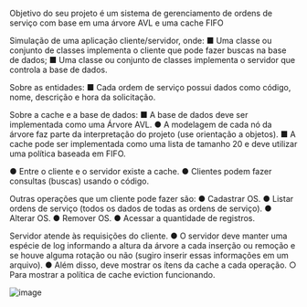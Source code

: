 Objetivo do seu projeto é um sistema de gerenciamento de ordens de serviço com base em uma árvore AVL e uma cache FIFO

Simulação de uma aplicação cliente/servidor, onde:
■ Uma classe ou conjunto de classes implementa o cliente que pode fazer buscas
na base de dados;
■ Uma classe ou conjunto de classes implementa o servidor que controla a base
de dados.

Sobre as entidades:
■ Cada ordem de serviço possui dados como código, nome, descrição e hora da
solicitação.

Sobre a cache e a base de dados:
■ A base de dados deve ser implementada como uma Árvore AVL.
● A modelagem de cada nó da árvore faz parte da interpretação do
projeto (use orientação a objetos).
■ A cache pode ser implementada como uma lista de tamanho 20 e deve utilizar
uma política baseada em FIFO.

● Entre o cliente e o servidor existe a cache.
● Clientes podem fazer consultas (buscas) usando o código.

Outras operações que um cliente pode fazer são:
● Cadastrar OS.
● Listar ordens de serviço (todos os dados de todas as ordens de serviço).
● Alterar OS.
● Remover OS.
● Acessar a quantidade de registros.

Servidor atende às requisições do cliente.
● O servidor deve manter uma espécie de log informando a altura da
árvore a cada inserção ou remoção e se houve alguma rotação ou não
(sugiro inserir essas informações em um arquivo).
● Além disso, deve mostrar os ítens da cache a cada operação.
○ Para mostrar a política de cache eviction funcionando.

![image](https://github.com/user-attachments/assets/359c45cc-98fe-47ed-8e3a-ba67e1eb9b79)
